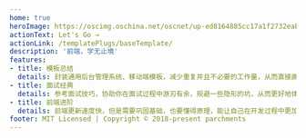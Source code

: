 ```yaml
---
home: true
heroImage: https://oscimg.oschina.net/oscnet/up-ed8164885cc17a1f2732eab905cdb1d87c8.gif
actionText: Let's Go →
actionLink: /templatePlugs/baseTemplate/
description: '前端，学无止境'
features:
- title: 模板总结
  details: 封装通用后台管理系统、移动端模板，减少重复并且不必要的工作量，从而直接画页面并对接接口。
- title: 面试经典
  details: 参考面试技巧，协助你在面试过程中游刃有余，规避一些隐形的坑，从而更好地体现自己的价值。
- title: 前端进阶
  details: 前端更新速度快，但是需要巩固基础，也要懂得原理，能让自己在开发过程中更加自信。
footer: MIT Licensed | Copyright © 2018-present parchments
---
```


<!-- ```
.
├── docs
│   ├── .vuepress (可选的)
│   │   ├── components (可选的)
│   │   ├── theme (可选的)
│   │   │   └── Layout.vue
│   │   ├── public (可选的)
│   │   ├── styles (可选的)
│   │   │   ├── index.styl
│   │   │   └── palette.styl
│   │   ├── templates (可选的, 谨慎配置)
│   │   │   ├── dev.html
│   │   │   └── ssr.html
│   │   ├── config.js (可选的)
│   │   └── enhanceApp.js (可选的)
│   │ 
│   ├── README.md
│   ├── guide
│   │   └── README.md
│   └── config.md
│ 
└── package.json
``` -->


